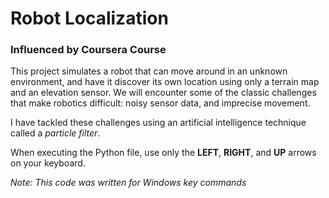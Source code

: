 # Robot Localization
### Influenced by Coursera Course

This project simulates a robot that can move around in an unknown environment, and have it discover its own location </n>
using only a terrain map and an elevation sensor.  We will encounter some of the classic challenges that make robotics </n> 
difficult: noisy sensor data, and imprecise movement. </n>

I have tackled these challenges using an artificial intelligence technique called a *particle filter*.

When executing the Python file, use only the **LEFT**, **RIGHT**, and **UP** arrows on your keyboard. 

*Note: This code was written for Windows key commands*
